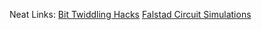 Neat Links:
[Bit Twiddling Hacks](http://graphics.stanford.edu/~seander/bithacks.html)
[Falstad Circuit Simulations](https://www.falstad.com/mathphysics.html)
